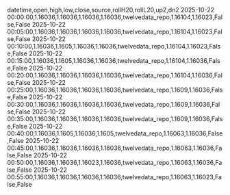 datetime,open,high,low,close,source,rollH20,rollL20,up2,dn2
2025-10-22 00:00:00,1.16036,1.16036,1.16036,1.16036,twelvedata_repo,1.16104,1.16023,False,False
2025-10-22 00:05:00,1.16036,1.16036,1.16036,1.16036,twelvedata_repo,1.16104,1.16023,False,False
2025-10-22 00:10:00,1.16036,1.1605,1.16036,1.16036,twelvedata_repo,1.16104,1.16023,False,False
2025-10-22 00:15:00,1.16036,1.1605,1.16036,1.16036,twelvedata_repo,1.16104,1.16036,False,False
2025-10-22 00:20:00,1.16036,1.16036,1.16036,1.16036,twelvedata_repo,1.16104,1.16036,False,False
2025-10-22 00:25:00,1.16036,1.16036,1.16036,1.16036,twelvedata_repo,1.1609,1.16036,False,False
2025-10-22 00:30:00,1.16036,1.16036,1.16036,1.16036,twelvedata_repo,1.1609,1.16036,False,False
2025-10-22 00:35:00,1.16036,1.16036,1.16036,1.16036,twelvedata_repo,1.1609,1.16036,False,False
2025-10-22 00:40:00,1.16036,1.1605,1.16036,1.1605,twelvedata_repo,1.16063,1.16036,False,False
2025-10-22 00:45:00,1.16036,1.16036,1.16036,1.16036,twelvedata_repo,1.16063,1.16036,False,False
2025-10-22 00:50:00,1.16036,1.16036,1.16023,1.16036,twelvedata_repo,1.16063,1.16036,False,False
2025-10-22 00:55:00,1.16036,1.16036,1.16036,1.16036,twelvedata_repo,1.16063,1.16023,False,False
